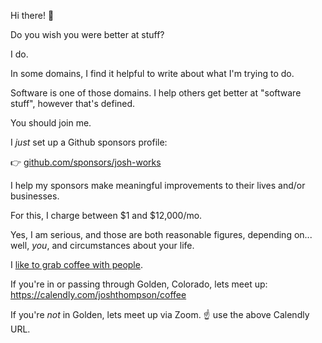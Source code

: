 Hi there! 👋

Do you wish you were better at stuff? 

I do. 

In some domains, I find it helpful to write about what I'm trying to do. 

Software is one of those domains. I help others get better at "software stuff", however that's defined.

You should join me.

I _just_ set up a Github sponsors profile:

👉 [github.com/sponsors/josh-works](https://github.com/sponsors/josh-works)

I help my sponsors make meaningful improvements to their lives and/or businesses.

For this, I charge between $1 and $12,000/mo. 

Yes, I am serious, and those are both reasonable figures, depending on... well, _you_, and circumstances about your life.

I [like to grab coffee with people](https://josh.works/coffee). 

If you're in or passing through Golden, Colorado, lets meet up: https://calendly.com/joshthompson/coffee

If you're _not_ in Golden, lets meet up via Zoom. ☝️ use the above Calendly URL.




